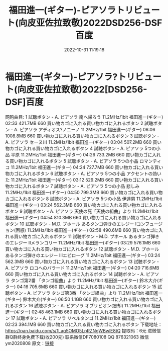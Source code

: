 ﻿---
title: 福田進一(ギター)-ピアソラトリビュート(向皮亚佐拉致敬)2022DSD256-DSF百度
date: 2022-10-31 11:19:18
categories: 新碟专辑、稀有等精品
tags: 纯音雅乐
---
# 福田進一(ギター)-ピアソラ?トリビュート(向皮亚佐拉致敬)2022[DSD256-DSF]百度

网购曲目:
1 試聴ボタン -
A. ピアソラ 南へ帰ろう 11.2MHz/1bit 福田進一(ギター) 02:33
421.7MB
660
買い物カゴに入れる買い物カゴに入れるボタン
2 試聴ボタン -
A. ピアソラ アディオス?ノニーノ 11.2MHz/1bit 福田進一(ギター) 06:06
1008.8MB
660
買い物カゴに入れる買い物カゴに入れるボタン
3 試聴ボタン -
A. ピアソラ セーヌ川 11.2MHz/1bit 福田進一(ギター) 03:04
507.2MB
660
買い物カゴに入れる買い物カゴに入れるボタン
4 試聴ボタン -
A. ピアソラ 5つの小品 平原 11.2MHz/1bit 福田進一(ギター) 04:26
733.2MB
660
買い物カゴに入れる買い物カゴに入れるボタン
5 試聴ボタン -
A. ピアソラ 5つの小品 ロマンティコ 11.2MHz/1bit 福田進一(ギター) 04:24
727.7MB
660
買い物カゴに入れる買い物カゴに入れるボタン
6 試聴ボタン -
A. ピアソラ 5つの小品 アクセントの効いた 11.2MHz/1bit 福田進一(ギター) 03:12
529.2MB
660
買い物カゴに入れる買い物カゴに入れるボタン
7 試聴ボタン -
A. ピアソラ 5つの小品 悲しみ 11.2MHz/1bit 福田進一(ギター) 04:50
799.3MB
660
買い物カゴに入れる買い物カゴに入れるボタン
8 試聴ボタン -
A. ピアソラ 5つの小品 伊達男 11.2MHz/1bit 福田進一(ギター) 03:24
562.3MB
660
買い物カゴに入れる買い物カゴに入れるボタン
9 試聴ボタン -
A. ピアソラ 天使の死「天使の組曲」より 11.2MHz/1bit 福田進一(ギター) 04:54
810.3MB
660
買い物カゴに入れる買い物カゴに入れるボタン
10 試聴ボタン -
M.D. プホール あるタンゴ弾きのエレジー Iコンフュージョン(困惑) 11.2MHz/1bit 福田進一(ギター)
02:58
490.6MB
660
買い物カゴに入れる買い物カゴに入れるボタン
11 試聴ボタン -
M.D. プホール あるタンゴ弾きのエレジー IIメランコリー 11.2MHz/1bit 福田進一(ギター) 03:29
576.1MB
660
買い物カゴに入れる買い物カゴに入れるボタン
12 試聴ボタン -
M.D. プホール あるタンゴ弾きのエレジー IIIエピローグ 11.2MHz/1bit 福田進一(ギター) 03:24
562.3MB
660
買い物カゴに入れる買い物カゴに入れるボタン
13 試聴ボタン -
A. ピアソラ ロコへのバラード 11.2MHz/1bit 福田進一(ギター) 04:20
716.6MB
660
買い物カゴに入れる買い物カゴに入れるボタン
14 試聴ボタン -
A. ピアソラ タンゴ第2番 「タンゴ組曲」より 11.2MHz/1bit 福田進一(ギター) 鈴木大介(ギター)
04:16
705.6MB
660
買い物カゴに入れる買い物カゴに入れるボタン
15 試聴ボタン -
A. ピアソラ タンゴ第3番 「タンゴ組曲」より 11.2MHz/1bit 福田進一(ギター) 鈴木大介(ギター)
06:50
1.1GB
660
買い物カゴに入れる買い物カゴに入れるボタン
16 試聴ボタン -
A. ピアソラ オブリビオン(忘却) 11.2MHz/1bit 福田進一(ギター) 02:48
463.1MB
660
買い物カゴに入れる買い物カゴに入れるボタン
17 試聴ボタン -
A. ピアソラ リベルタンゴ 11.2MHz/1bit 福田進一(ギター) 02:23
394.1MB
660
買い物カゴに入れる買い物カゴに入れるボタン
下载地址：
https://pan.baidu.com/s/1Laq5OMO5LpRZNgWBwlE8tQ
提取码：6元
进微信群Q群终身免费下载(收200元)
联系微信DF7080108 QQ 876321063
微信ym2020808
原文：[链接](https://blog.sina.com.cn/s/blog_1647c7e760103103p.html)